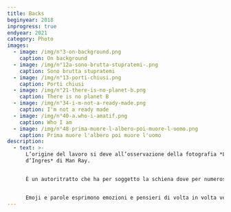 ```yaml
---
title: Backs
beginyear: 2018
inprogress: true
endyear: 2021
category: Photo
images:
  - image: /img/n°3-on-background.png
    caption: On background
  - image: /img/n°12a-sono-brutta-stupratemi-.png
    caption: Sono brutta stupratemi
  - image: /img/n°13-porti-chiusi.png
    caption: Porti chiusi
  - image: /img/n°21-there-is-no-planet-b.png
    caption: There is no planet B
  - image: /img/n°34-i-m-not-a-ready-made.png
    caption: I'm not a ready made
  - image: /img/n°40-a.who-i-amatif.png
    caption: Who I am
  - image: /img/n°48-prima-muore-l-albero-poi-muore-l-uomo.png
    caption: Prima muore l'albero poi muore l'uomo
description:
  - text: >-
      L’origine del lavoro si deve all’osservazione della fotografia *Le Violon
      d’Ingres* di Man Ray.


      È un autoritratto che ha per soggetto la schiena dove per numerose volte viene scritto sopra come fosse una lavagna: vengono trattate questioni sull’identità, temi sociali, politici e sul cambiamento climatico.


      Emoji e parole esprimono emozioni e pensieri di volta in volta vengono incollati sul corpo utilizzando la tecnica del collage.
---
```


